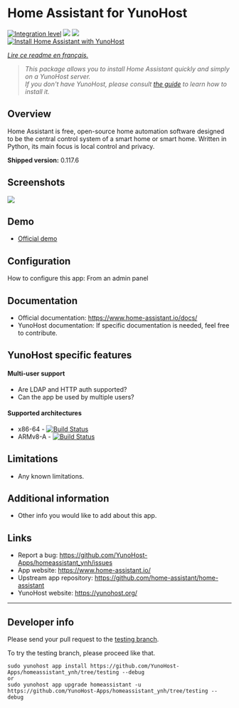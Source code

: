 # Home Assistant for YunoHost

[![Integration level](https://dash.yunohost.org/integration/homeassistant.svg)](https://dash.yunohost.org/appci/app/homeassistant) ![](https://ci-apps.yunohost.org/ci/badges/homeassistant.status.svg) ![](https://ci-apps.yunohost.org/ci/badges/homeassistant.maintain.svg)  
[![Install Home Assistant with YunoHost](https://install-app.yunohost.org/install-with-yunohost.png)](https://install-app.yunohost.org/?app=homeassistant)

*[Lire ce readme en français.](./README_fr.md)*

> *This package allows you to install Home Assistant quickly and simply on a YunoHost server.  
If you don't have YunoHost, please consult [the guide](https://yunohost.org/#/install) to learn how to install it.*

## Overview
Home Assistant is free, open-source home automation software designed to be the central control system of a smart home or smart home. Written in Python, its main focus is local control and privacy.

**Shipped version:** 0.117.6

## Screenshots

![](https://camo.githubusercontent.com/24b8190f22f6e4277778a4f30a61fce1dd5e95169e6ce149408bbc4a0b9eb0dc/68747470733a2f2f7261772e6769746875622e636f6d2f686f6d652d617373697374616e742f686f6d652d617373697374616e742f6d61737465722f646f63732f73637265656e73686f74732e706e67)

## Demo

* [Official demo](https://demo.home-assistant.io/)

## Configuration

How to configure this app: From an admin panel

## Documentation

 * Official documentation: https://www.home-assistant.io/docs/
 * YunoHost documentation: If specific documentation is needed, feel free to contribute.

## YunoHost specific features

#### Multi-user support

* Are LDAP and HTTP auth supported?
* Can the app be used by multiple users?

#### Supported architectures

* x86-64 - [![Build Status](https://ci-apps.yunohost.org/ci/logs/homeassistant%20%28Apps%29.svg)](https://ci-apps.yunohost.org/ci/apps/homeassistant/)
* ARMv8-A - [![Build Status](https://ci-apps-arm.yunohost.org/ci/logs/homeassistant%20%28Apps%29.svg)](https://ci-apps-arm.yunohost.org/ci/apps/homeassistant/)

## Limitations

* Any known limitations.

## Additional information

* Other info you would like to add about this app.

## Links

 * Report a bug: https://github.com/YunoHost-Apps/homeassistant_ynh/issues
 * App website: https://www.home-assistant.io/
 * Upstream app repository: https://github.com/home-assistant/home-assistant
 * YunoHost website: https://yunohost.org/

---

## Developer info

Please send your pull request to the [testing branch](https://github.com/YunoHost-Apps/homeassistant_ynh/tree/testing).

To try the testing branch, please proceed like that.
```
sudo yunohost app install https://github.com/YunoHost-Apps/homeassistant_ynh/tree/testing --debug
or
sudo yunohost app upgrade homeassistant -u https://github.com/YunoHost-Apps/homeassistant_ynh/tree/testing --debug
```
